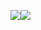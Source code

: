 <img src="https://www.reactiongifs.com/r/2013/10/tim-and-eric-mind-blown.gif"><img src="https://steamuserimagesa.akamaihd.net/ugc/954101135156565426/21D9841F8E03ED30D91A7720388E1E8D3A464FC0/">

<!--
**andycol/andycol** is a ✨ _special_ ✨ repository because its `README.md` (this file) appears on your GitHub profile.

Here are some ideas to get you started:

- 🔭 I’m currently working on ...
- 🌱 I’m currently learning ...
- 👯 I’m looking to collaborate on ...
- 🤔 I’m looking for help with ...
- 💬 Ask me about ...
- 📫 How to reach me: ...
- 😄 Pronouns: ...
- ⚡ Fun fact: ...
-->
